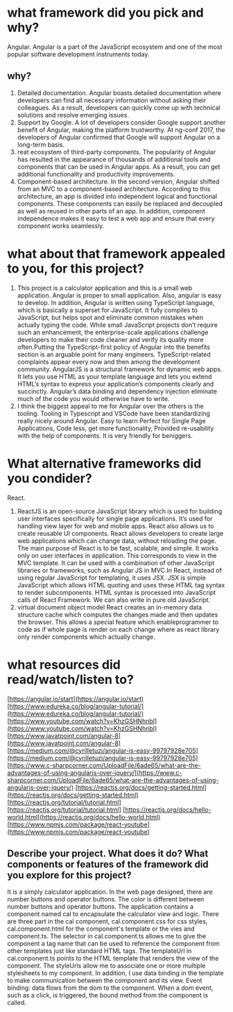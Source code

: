 # what framework did you pick and why?
Angular. Angular is a part of the JavaScript ecosystem and one of the most popular software development instruments today. 
## why?
1. Detailed documentation. Angular boasts detailed documentation where developers can find all necessary information without asking their colleagues. As a result, developers can quickly come up with technical solutions and resolve emerging issues. 
2. Support by Google. A lot of developers consider Google support another benefit of Angular, making the platform trustworthy. At ng-conf 2017, the developers of Angular confirmed that Google will support Angular on a long-term basis.
3. reat ecosystem of third-party components. The popularity of Angular has resulted in the appearance of thousands of additional tools and components that can be used in Angular apps. As a result, you can get additional functionality and productivity improvements.
4. Component-based architecture. In the second version, Angular shifted from an MVC to a component-based architecture. According to this architecture, an app is divided into independent logical and functional components. These components can easily be replaced and decoupled as well as reused in other parts of an app. In addition, component independence makes it easy to test a web app and ensure that every component works seamlessly.

# what about that framework appealed to you, for this project?
1. This project is a calculator application and this is a small web application. Angular is proper to small application. Also, angular is easy to develop. In addition, Angular is written using TypeScript language, which is basically a superset for JavaScript. It fully compiles to JavaScript, but helps spot and eliminate common mistakes when actually typing the code. While small JavaScript projects don’t require such an enhancement, the enterprise-scale applications challenge developers to make their code cleaner and verify its quality more often.Putting the TypeScript-first policy of Angular into the benefits section is an arguable point for many engineers. TypeScript-related complaints appear every now and then among the development community. AngularJS is a structural framework for dynamic web apps. It lets you use HTML as your template language and lets you extend HTML’s syntax to express your application’s components clearly and succinctly. Angular’s data binding and dependency injection eliminate much of the code you would otherwise have to write.
2. I think the biggest appeal to me for Angular over the others is the tooling. Tooling in Typescript and VSCode have been standardizing really nicely around Angular. Easy to learn
Perfect for Single Page Applications, Code less, get more functionality, Provided re-usability with the help of components. It is very friendly for beniggers.

# What alternative frameworks did you condider?
React. 
1. ReactJS is an open-source JavaScript library which is used for building user interfaces specifically for single page applications. It’s used for handling view layer for web and mobile apps. React also allows us to create reusable UI components. React allows developers to create large web applications which can change data, without reloading the page. The main purpose of React is to be fast, scalable, and simple. It works only on user interfaces in application. This corresponds to view in the MVC template. It can be used with a combination of other JavaScript libraries or frameworks, such as Angular JS in MVC.In React, instead of using regular JavaScript for templating, it uses JSX. JSX is simple JavaScript which allows HTML quoting and uses these HTML tag syntax to render subcomponents. HTML syntax is processed into JavaScript calls of React Framework. We can also write in pure old JavaScript.
2. virtual document object model
React creates an in-memory data structure cache which computes the changes made and then updates the browser. This allows a special feature which enableprogrammer to code as if whole page is render on each change where as react library only render components which actually change.

# what resources did read/watch/listen to?
[https://angular.io/start](https://angular.io/start)
[https://www.edureka.co/blog/angular-tutorial/](https://www.edureka.co/blog/angular-tutorial/)
[https://www.youtube.com/watch?v=KhzGSHNhnbI](https://www.youtube.com/watch?v=KhzGSHNhnbI)
[https://www.javatpoint.com/angular-8](https://www.javatpoint.com/angular-8)
[https://medium.com/@cyrilletuzi/angular-is-easy-99797928e705](https://medium.com/@cyrilletuzi/angular-is-easy-99797928e705)
[https://www.c-sharpcorner.com/UploadFile/6ade65/what-are-the-advantages-of-using-angularjs-over-jquery/](https://www.c-sharpcorner.com/UploadFile/6ade65/what-are-the-advantages-of-using-angularjs-over-jquery/)
[https://reactjs.org/docs/getting-started.html](https://reactjs.org/docs/getting-started.html)
[https://reactjs.org/tutorial/tutorial.html][https://reactjs.org/tutorial/tutorial.html]
[https://reactjs.org/docs/hello-world.html](https://reactjs.org/docs/hello-world.html)
[https://www.npmjs.com/package/react-youtube](https://www.npmjs.com/package/react-youtube)

## Describe your project. What does it do? What components or features of the framework did you explore for this project?
It is a simply calculator application. In the web page designed, there are number buttons and operator buttons. The color is different between number buttons and operator buttons. The application contains a component named cal to encapsulate the calculator view and logic. There are three part in the cal component, cal.component.css for css styles, cal.component.html for the component's template or the vies and component.ts. The selector in cal.component.ts allows me to give the component a tag name that can be used to reference the component from other templates just like standard HTML tags. The templateUrl in cal.conponent.ts points to the HTML template that renders the view of the component. The styleUrls allow me to associate one or more multiple stylesheets to my component. In addition, I use data binding in the template to make communication between the component and its view. Event binding: data flows from the dom to the component. When a dom event, such as a click,  is triggered, the bound method from the component is called.
